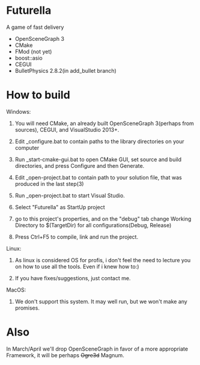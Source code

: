 Futurella
=========

A game of fast delivery

- OpenSceneGraph 3
- CMake
- FMod (not yet)
- boost::asio
- CEGUI
- BulletPhysics 2.8.2(in add_bullet branch)


How to build
==========

Windows:

1. You will need CMake, an already built OpenSceneGraph 3(perhaps from sources), CEGUI, and VisualStudio 2013+.

2. Edit _configure.bat to contain paths to the library directories on your computer

3. Run _start-cmake-gui.bat to open CMake GUI, set source and build directories, and press Configure and then Generate.

4. Edit _open-project.bat to contain path to your solution file, that was produced in the last step(3)

5. Run _open-project.bat to start Visual Studio.

6. Select "Futurella" as StartUp project

7. go to this project's properties, and on the "debug" tab change Working Directory to $(TargetDir) for all configurations(Debug, Release)

8. Press Ctrl+F5 to compile, link and run the project.



Linux:

1. As linux is considered OS for profis, i don't feel the need to lecture you on how to use all the tools. Even if i knew how to:)

2. If you have fixes/suggestions, just contact me.



MacOS:

1. We don't support this system. It may well run, but we won't make any promises.


Also
=========

In March/April we'll drop OpenSceneGraph in favor of a more appropriate Framework, it will be perhaps ~~Ogre3d~~ Magnum.
